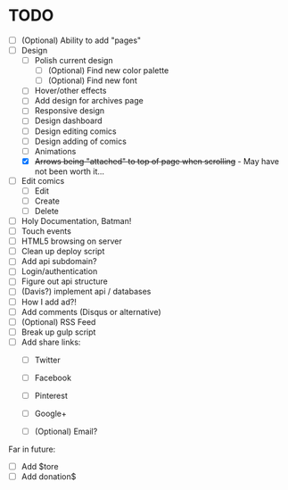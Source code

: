 # TODO

- [ ] (Optional) Ability to add "pages"
- [ ] Design
	- [ ] Polish current design
		- [ ] (Optional) Find new color palette
		- [ ] (Optional) Find new font
	- [ ] Hover/other effects
	- [ ] Add design for archives page
	- [ ] Responsive design
	- [ ] Design dashboard
	- [ ] Design editing comics
	- [ ] Design adding of comics
	- [ ] Animations
	- [x] ~~Arrows being "attached" to top of page when scrolling~~ - May have not been worth it...
- [ ] Edit comics
	- [ ] Edit
	- [ ] Create
	- [ ] Delete
- [ ] Holy Documentation, Batman!
- [ ] Touch events
- [ ] HTML5 browsing on server
- [ ] Clean up deploy script
- [ ] Add api subdomain?
- [ ] Login/authentication
- [ ] Figure out api structure
- [ ] (Davis?) implement api / databases
- [ ] How I add ad?!
- [ ] Add comments (Disqus or alternative)
- [ ] (Optional) RSS Feed
- [ ] Break up gulp script
- [ ] Add share links:
	- [ ] Twitter
	- [ ] Facebook
	- [ ] Pinterest
	- [ ] Google+
	- [ ] (Optional) Email?


Far in future:
- [ ] Add $tore
- [ ] Add donation$
